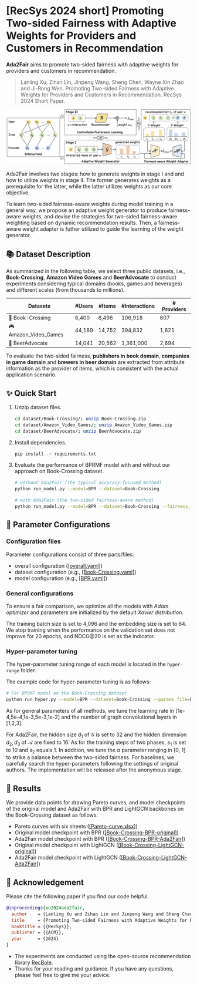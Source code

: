# [RecSys 2024 short] Promoting Two-sided Fairness with Adaptive Weights for Providers and Customers in Recommendation

**Ada2Fair** aims to promote two-sided fairness with adaptive weights for providers and customers in recommendation.

> Lanling Xu, Zihan Lin, Jinpeng Wang, Sheng Chen, Wayne Xin Zhao and Ji-Rong Wen. Promoting Two-sided Fairness with Adaptive Weights for Providers and Customers in Recommendation. RecSys 2024 Short Paper.

![](model.png)

Ada2Fair involves two stages: how to generate weights in stage I and and how to utilize weights in stage II. The former generates weights as a prerequisite for the latter, while the latter utilizes weights as our core objective.

To learn two-sided fairness-aware weights during model training in a general way, we propose an adaptive weight generator to produce fairness-aware weights, and devise the strategies for two-sided fairness-aware weighting based on dynamic recommendation results. Then, a fairness-aware weight adapter is futher utilized to guide the learning of the weight generator.

## 📚 Dataset Description

As summarized in the following table, we select three public datasets, i.e., **Book-Crossing**, **Amazon Video Games** and **BeerAdvocate** to conduct experiments considering typical domains (books, games and beverages) and different scales (from thousands to millions). 

| Datasets | #Users  | #Items  | #Interactions | # Providers |
| -------  | ------- | ------- | ------------- | ----------- |
| 📖 Book-Crossing      |    6,400  | 8,496   | 106,918    | 607   |
| 🎮 Amazon_Video_Games |   44,189  | 14,752  | 394,832    | 1,621 |
| 🍺 BeerAdvocate       |   14,041  | 20,562  | 1,361,000  | 2,694 |

To evaluate the two-sided fairness, **publishers in book domain**, **companies in game domain** and **brewers in beer domain** are extracted from attribute information as the provider of items, which is consistent with the actual application scenario. 

## ✨ Quick Start

1. Unzip dataset files.
    ```bash
    cd dataset/Book-Crossing/; unzip Book-Crossing.zip
    cd dataset/Amazon_Video_Games/; unzip Amazon_Video_Games.zip
    cd dataset/BeerAdvocate/; unzip BeerAdvocate.zip
    ```
2. Install dependencies.
    ```bash
    pip install -r requirements.txt
    ```
3. Evaluate the performance of BPRMF model with and without our approach on Book-Crossing dataset.
    ```bash
    # without Ada2Fair (the typical accuracy-focused method)
    python run_model.py --model=BPR --dataset=Book-Crossing
    ```
    
    ```bash
    # with Ada2Fair (the two-sided fairness-aware method)
    python run_model.py --model=BPR --dataset=Book-Crossing --fairness_type=ada2fair
    ```

## 🧐 Parameter Configurations

### Configuration files

Parameter configurations consist of three parts/files: 
- overall configuration ([[overall.yaml]](props/overall.yaml))
- dataset configuration (e.g., [[Book-Crossing.yaml]](props/Book-Crossing.yaml))
- model configuration (e.g., [[BPR.yaml]](props/BPR.yaml))

### General configurations

To ensure a fair comparison, we optimize all the models with _Adam optimizer_ and parameters are initialized by the default _Xavier distribution_. 

The training batch size is set to 4,096 and the embedding size is set to 64. We stop training when the performance on the validation set does not improve for 20 epochs, and NDCG@20 is set as the indicator. 

### Hyper-parameter tuning

The hyper-parameter tuning range of each model is located in the `hyper-range` folder. 

The example code for hyper-parameter tuning is as follows:

```bash
# For BPRMF model on the Book-Crossing dataset
python run_hyper.py --model=BPR --dataset=Book-Crossing --params_file=hyper-range/bpr.test --output_file=hyper_Book-Crossing_BPR.result
```

As for general parameters of all methods, we tune the learning rate in [1e-4,5e-4,1e-3,5e-3,1e-2] and the number of graph convolutional layers in [1,2,3]. 

For Ada2Fair, the hidden size $d_1$ of $\mathcal{G}$ is set to 32 and the hidden dimension $d_2, d_3$ of $\mathcal{A}$ are fixed to 16. As for the training steps of two phases, $s_1$ is set to 10 and $s_2$ equals 1. In addition, we tune the $\alpha$ parameter ranging in [0, 1] to strike a balance between the two-sided fairness. For baselines, we carefully search the hyper-parameters following the settings of original authors. The implementation will be released after the anonymous stage.


## 📝 Results

We provide data points for drawing Pareto curves, and model checkpoints of the original model and Ada2Fair with BPR and LightGCN backbones on the Book-Crossing dataset as follows:
- Pareto curves with six sheets ([[Pareto-curve.xlsx]](ckpt/Pareto-curve.xlsx))
- Original model checkpoint with BPR ([[Book-Crossing-BPR-original]](ckpt/Book-Crossing-BPR-original-NDCG0.0415-PFair4.3147-CFair0.1488.pth))
- Ada2Fair model checkpoint with BPR ([[Book-Crossing-BPR-Ada2Fair]](ckpt/Book-Crossing-BPR-Ada2Fair-NDCG0.0387-PFair1.0845-CFair0.141.pth))
- Original model checkpoint with LightGCN ([[Book-Crossing-LightGCN-original]](ckpt/Book-Crossing-LightGCN-original-NDCG0.0529-PFair4.704-CFair0.1636.pth))
- Ada2Fair model checkpoint with LightGCN ([[Book-Crossing-LightGCN-Ada2Fair]](ckpt/Book-Crossing-LightGCN-Ada2Fair-NDCG0.0509-PFair2.0842-CFair0.1559.pth))


## 🌟 Acknowledgement

Please cite the following paper if you find our code helpful.

```bibtex
@inproceedings{xu2024ada2fair,
  author    = {Lanling Xu and Zihan Lin and Jinpeng Wang and Sheng Chen and Wayne Xin Zhao and Ji-Rong Wen},
  title     = {Promoting Two-sided Fairness with Adaptive Weights for Providers and Customers in Recommendation},
  booktitle = {{RecSys}},
  publisher = {{ACM}},
  year      = {2024}
}
```

- The experiments are conducted using the open-source recommendation library [RecBole](https://github.com/RUCAIBox/RecBole).
- Thanks for your reading and guidance. If you have any questions, please feel free to give me your advice.
